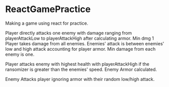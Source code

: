 # ReactGamePractice
Making a game using react for practice.

<!-- npm start (start react app) -->

<!-- open gitBash
    cd into correct file
    git add .
    git commit -m "Update notes and information here"
    git push
    git status -->


<!-- Attack Direct -->
Player directly attacks one enemy with damage ranging from playerAttackLow to playerAttackHigh after calculating armor. Min dmg 1 
Player takes damage from all enemies. Enemies' attack is between enemies' low and high attack accounting for player armor. Min damage from each enemy is one.

<!-- Attack Dodge -->
 Player attacks enemy with highest health with playerAttackHigh if the ransomizer is greater than the enemies' speed. Enemy Armor calculated.

 Enemy Attacks player ignoring armor with their random low/high attack.